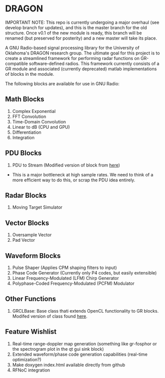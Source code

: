 # DRAGON

IMPORTANT NOTE: This repo is currently undergoing a major overhaul (see develop branch for updates), and this is the master branch for the old structure. Once v0.1 of the new module is ready, this branch will be renamed (but preserved for posterity) and a new master will take its place.

A GNU Radio-based signal processing library for the University of Oklahoma's
DRAGON research group. The ultimate goal for this project is to create a
streamlined framework for performing radar functions on GR-compatible
software-defined radios. This framework currently consists of a GR module and
associated (currently deprecated) matlab implementations of blocks in the
module.

The following blocks are available for use in GNU Radio:

## Math Blocks
1. Complex Exponential
2. FFT Convolution
3. Time-Domain Convolution
4. Linear to dB (CPU and GPU)
5. Differentiation
6. Integration

## PDU Blocks
1. PDU to Stream
(Modified version of block from [here](https://github.com/sandialabs/gr-pdu_utils))

- This is a major bottleneck at high sample rates. We need to think of a more
    efficient way to do this, or scrap the PDU idea entirely.
## Radar Blocks
1. Moving Target Simulator

## Vector Blocks
1. Oversample Vector
2. Pad Vector

## Waveform Blocks
1. Pulse Shaper (Applies CPM shaping filters to input)
2. Phase Code Generator (Currently only P4 codes, but easily extensible)
3. Linear Frequency-Modulated (LFM) Chirp Generator
4. Polyphase-Coded Frequency-Modulated (PCFM) Modulator

## Other Functions
1. GRCLBase: Base class thati extends OpenCL functionality to GR blocks.
Modifed version of class found [here](https://github.com/ghostop14/gr-clenabled).
## Feature Wishlist
1. Real-time range-doppler map generation (something like gr-fosphor or the
spectrogram plot in the qt gui sink block)
2. Extended waveform/phase code generation capabilities (real-time optimization?)
3. Make doxygen index.html available directly from github
4. RFNoC integration

